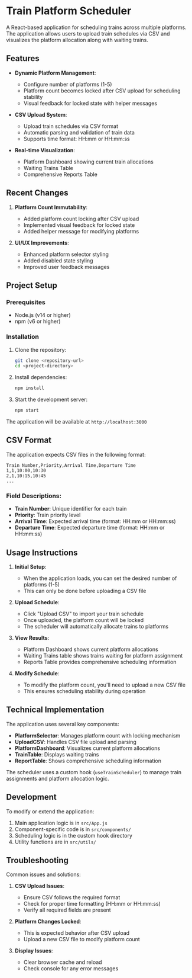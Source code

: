 # Train Platform Scheduler

A React-based application for scheduling trains across multiple platforms. The application allows users to upload train schedules via CSV and visualizes the platform allocation along with waiting trains.

## Features

- **Dynamic Platform Management**: 
  - Configure number of platforms (1-5)
  - Platform count becomes locked after CSV upload for scheduling stability
  - Visual feedback for locked state with helper messages

- **CSV Upload System**:
  - Upload train schedules via CSV format
  - Automatic parsing and validation of train data
  - Supports time format: HH:mm or HH:mm:ss

- **Real-time Visualization**:
  - Platform Dashboard showing current train allocations
  - Waiting Trains Table
  - Comprehensive Reports Table

## Recent Changes

1. **Platform Count Immutability**:
   - Added platform count locking after CSV upload
   - Implemented visual feedback for locked state
   - Added helper message for modifying platforms

2. **UI/UX Improvements**:
   - Enhanced platform selector styling
   - Added disabled state styling
   - Improved user feedback messages

## Project Setup

### Prerequisites
- Node.js (v14 or higher)
- npm (v6 or higher)

### Installation

1. Clone the repository:
   ```bash
   git clone <repository-url>
   cd <project-directory>
   ```

2. Install dependencies:
   ```bash
   npm install
   ```

3. Start the development server:
   ```bash
   npm start
   ```

The application will be available at `http://localhost:3000`

## CSV Format

The application expects CSV files in the following format:

```csv
Train Number,Priority,Arrival Time,Departure Time
1,1,10:00,10:30
2,1,10:15,10:45
...
```

### Field Descriptions:
- **Train Number**: Unique identifier for each train
- **Priority**: Train priority level
- **Arrival Time**: Expected arrival time (format: HH:mm or HH:mm:ss)
- **Departure Time**: Expected departure time (format: HH:mm or HH:mm:ss)

## Usage Instructions

1. **Initial Setup**:
   - When the application loads, you can set the desired number of platforms (1-5)
   - This can only be done before uploading a CSV file

2. **Upload Schedule**:
   - Click "Upload CSV" to import your train schedule
   - Once uploaded, the platform count will be locked
   - The scheduler will automatically allocate trains to platforms

3. **View Results**:
   - Platform Dashboard shows current platform allocations
   - Waiting Trains table shows trains waiting for platform assignment
   - Reports Table provides comprehensive scheduling information

4. **Modify Schedule**:
   - To modify the platform count, you'll need to upload a new CSV file
   - This ensures scheduling stability during operation

## Technical Implementation

The application uses several key components:

- **PlatformSelector**: Manages platform count with locking mechanism
- **UploadCSV**: Handles CSV file upload and parsing
- **PlatformDashboard**: Visualizes current platform allocations
- **TrainTable**: Displays waiting trains
- **ReportTable**: Shows comprehensive scheduling information

The scheduler uses a custom hook (`useTrainScheduler`) to manage train assignments and platform allocation logic.

## Development

To modify or extend the application:

1. Main application logic is in `src/App.js`
2. Component-specific code is in `src/components/`
3. Scheduling logic is in the custom hook directory
4. Utility functions are in `src/utils/`

## Troubleshooting

Common issues and solutions:

1. **CSV Upload Issues**:
   - Ensure CSV follows the required format
   - Check for proper time formatting (HH:mm or HH:mm:ss)
   - Verify all required fields are present

2. **Platform Changes Locked**:
   - This is expected behavior after CSV upload
   - Upload a new CSV file to modify platform count

3. **Display Issues**:
   - Clear browser cache and reload
   - Check console for any error messages 